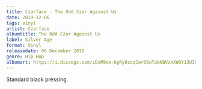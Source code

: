 ```yaml
---
title: Czarface - The Odd Czar Against Us
date: 2019-12-06
tags: vinyl
artist: Czarface
albumtitle: The Odd Czar Against Us
label: Silver Age
format: Vinyl
releasedate: 06 December 2019
genre: Hip Hop
albumart: https://i.discogs.com/zDsM9oe-bgRy0zcqCer09uTabKBVzxXWOY13UIHb0Es/rs:fit/g:sm/q:90/h:600/w:600/czM6Ly9kaXNjb2dz/LWRhdGFiYXNlLWlt/YWdlcy9SLTE0NDkz/NTY2LTE1NzU2Njgz/NzMtODE0Ni5qcGVn.jpeg
---
```


Standard black pressing.